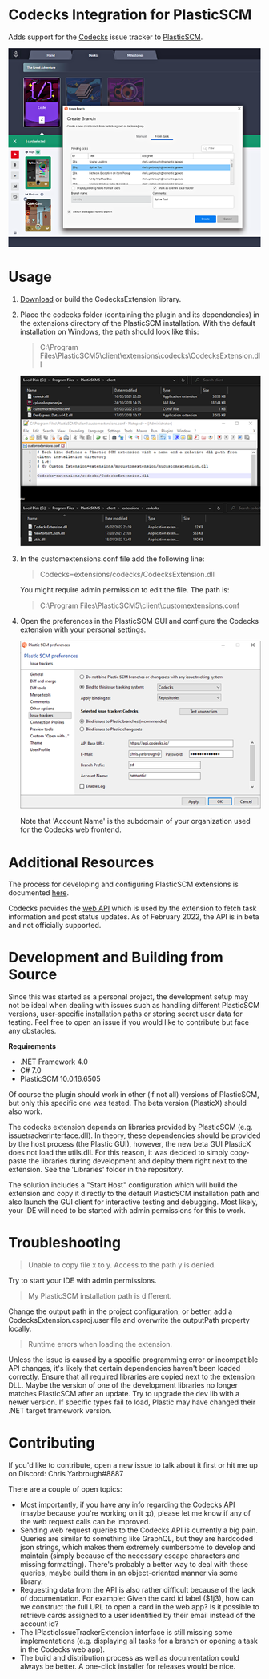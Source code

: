 # Codecks Integration for PlasticSCM #
Adds support for the [Codecks](https://www.codecks.io/) issue tracker to [PlasticSCM](https://www.plasticscm.com/).

![](Images/ExtensionPreview.png "Extension Preview")

# Usage #
1) [Download](https://github.com/chrisyarbrough/CodecksPlasticIntegration/releases/latest/download/codecks.zip) or build the CodecksExtension library.

2) Place the codecks folder (containing the plugin and its dependencies) in the extensions directory of the PlasticSCM installation.
   With the default installation on Windows, the path should look like this:
    > C:\Program Files\PlasticSCM5\client\extensions\codecks\CodecksExtension.dll

   ![](Images/PlasticSCM_Configuration.png "PlasticSCM Preferences Window")

3) In the customextensions.conf file add the following line: 
    > Codecks=extensions/codecks/CodecksExtension.dll

    You might require admin permission to edit the file. The path is:
    > C:\Program Files\PlasticSCM5\client\customextensions.conf

4) Open the preferences in the PlasticSCM GUI and configure the Codecks extension with your personal settings.

   ![](Images/PlasticSCM_Preferences.png "PlasticSCM Preferences Window")
   
   Note that 'Account Name' is the subdomain of your organization used for the Codecks web frontend.

# Additional Resources
The process for developing and configuring PlasticSCM extensions is documented 
[here](https://www.plasticscm.com/documentation/extensions/plastic-scm-version-control-task-and-issue-tracking-guide#WritingPlasticSCMcustomextensions).

Codecks provides the [web API](https://manual.codecks.io/api/) 
which is used by the extension to fetch task information and post status updates.
As of February 2022, the API is in beta and not officially supported.

# Development and Building from Source
Since this was started as a personal project, 
the development setup may not be ideal when dealing with issues such as handling different PlasticSCM versions, 
user-specific installation paths or storing secret user data for testing.
Feel free to open an issue if you would like to contribute but face any obstacles.

**Requirements**
- .NET Framework 4.0
- C# 7.0
- PlasticSCM 10.0.16.6505

Of course the plugin should work in other (if not all) versions of PlasticSCM, but only this specific one was tested.
The beta version (PlasticX) should also work.

The codecks extension depends on libraries provided by PlasticSCM (e.g. issuetrackerinterface.dll).
In theory, these dependencies should be provided by the host process (the Plastic GUI), however,
the new beta GUI PlasticX does not load the utils.dll. For this reason, it was decided to 
simply copy-paste the libraries during development and deploy them right next to the extension.
See the 'Libraries' folder in the repository.

The solution includes a "Start Host" configuration which will build the extension and copy it directly to
the default PlasticSCM installation path and also launch the GUI client for interactive testing and debugging.
Most likely, your IDE will need to be started with admin permissions for this to work.

# Troubleshooting

> Unable to copy file x to y. Access to the path y is denied.

Try to start your IDE with admin permissions.

> My PlasticSCM installation path is different.

Change the output path in the project configuration, or better,
add a CodecksExtension.csproj.user file and overwrite the outputPath property locally.

> Runtime errors when loading the extension.

Unless the issue is caused by a specific programming error or incompatible API changes, 
it's likely that certain dependencies haven't been loaded correctly. 
Ensure that all required libraries are copied next to the extension DLL.
Maybe the version of one of the development libraries no longer matches PlasticSCM after an update.
Try to upgrade the dev lib with a newer version.
If specific types fail to load, Plastic may have changed their .NET target framework version.

# Contributing

If you'd like to contribute, open a new issue to talk about it first or hit me up on Discord: Chris Yarbrough#8887

There are a couple of open topics:
- Most importantly, if you have any info regarding the Codecks API (maybe because you're working on it :p), please let me know if any of the web request calls can be improved.
- Sending web request queries to the Codecks API is currently a big pain. Queries are similar to something like GraphQL, but they are hardcoded json strings, which makes them extremely cumbersome to develop and maintain (simply because of the necessary escape characters and missing formatting). There's probably a better way to deal with these queries, maybe build them in an object-oriented manner via some library.
- Requesting data from the API is also rather difficult because of the lack of documentation. For example: Given the card id label ($1j3), how can we construct the full URL to open a card in the web app? Is it possible to retrieve cards assigned to a user identified by their email instead of the account id?
- The IPlasticIssueTrackerExtension interface is still missing some implementations (e.g. displaying all tasks for a branch or opening a task in the Codecks web app).
- The build and distribution process as well as documentation could always be better. A one-click installer for releases would be nice.
